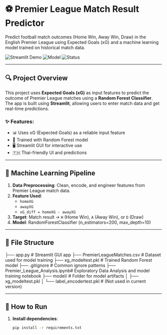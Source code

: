 # ⚽ Premier League Match Result Predictor

Predict football match outcomes (Home Win, Away Win, Draw) in the English Premier League using Expected Goals (xG) and a machine learning model trained on historical match data.

![Streamlit Demo](https://img.shields.io/badge/Streamlit-Deployed-brightgreen)
![Model](https://img.shields.io/badge/Model-RandomForest-blue)
![Status](https://img.shields.io/badge/Status-Complete-success)

---

## 🔍 Project Overview

This project uses **Expected Goals (xG)** as input features to predict the outcome of Premier League matches using a **Random Forest Classifier**. The app is built using **Streamlit**, allowing users to enter match data and get real-time predictions.

### ✨ Features:
- 📊 Uses xG (Expected Goals) as a reliable input feature
- 🧠 Trained with Random Forest model
- 🖥️ Streamlit GUI for interactive use
- 🇹🇭 Thai-friendly UI and predictions

---

## 🧠 Machine Learning Pipeline

1. **Data Preprocessing**: Clean, encode, and engineer features from Premier League match data.
2. **Feature Used**:
   - `homeXG`
   - `awayXG`
   - `xG_diff = homeXG - awayXG`
3. **Target**: Match result → `H` (Home Win), `A` (Away Win), or `D` (Draw)
4. **Model**: RandomForestClassifier (n_estimators=200, max_depth=10)

---

## 📂 File Structure
├── app.py # Streamlit GUI app ├── PremierLeagueMatches.csv # Dataset used for model training ├── xg_modeltest.pkl # Trained Random Forest model ├── .gitignore # Common ignore patterns ├── Premier_League_Analysis.ipynb# Exploratory Data Analysis and model training notebook ├── model/ # Folder for model artifacts │ ├── xg_modeltest.pkl │ └── label_encodertest.pkl # (Not used in current version)


---

## 🚀 How to Run

1. **Install dependencies**:
   ```bash
   pip install -r requirements.txt

